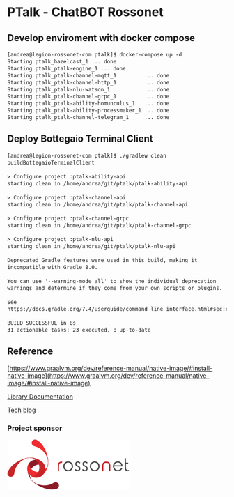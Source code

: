 
# PTalk - ChatBOT Rossonet

## Develop enviroment with docker compose

```
[andrea@legion-rossonet-com ptalk]$ docker-compose up -d
Starting ptalk_hazelcast_1 ... done
Starting ptalk_ptalk-engine_1 ... done
Starting ptalk_ptalk-channel-mqtt_1         ... done
Starting ptalk_ptalk-channel-http_1         ... done
Starting ptalk_ptalk-nlu-watson_1           ... done
Starting ptalk_ptalk-channel-grpc_1         ... done
Starting ptalk_ptalk-ability-homunculus_1   ... done
Starting ptalk_ptalk-ability-processmaker_1 ... done
Starting ptalk_ptalk-channel-telegram_1     ... done
```

## Deploy Bottegaio Terminal Client

```
[andrea@legion-rossonet-com ptalk]$ ./gradlew clean buildBottegaioTerminalClient

> Configure project :ptalk-ability-api
starting clean in /home/andrea/git/ptalk/ptalk-ability-api

> Configure project :ptalk-channel-api
starting clean in /home/andrea/git/ptalk/ptalk-channel-api

> Configure project :ptalk-channel-grpc
starting clean in /home/andrea/git/ptalk/ptalk-channel-grpc

> Configure project :ptalk-nlu-api
starting clean in /home/andrea/git/ptalk/ptalk-nlu-api

Deprecated Gradle features were used in this build, making it incompatible with Gradle 8.0.

You can use '--warning-mode all' to show the individual deprecation warnings and determine if they come from your own scripts or plugins.

See https://docs.gradle.org/7.4/userguide/command_line_interface.html#sec:command_line_warnings

BUILD SUCCESSFUL in 8s
31 actionable tasks: 23 executed, 8 up-to-date
```

## Reference

[https://www.graalvm.org/dev/reference-manual/native-image/#install-native-image](https://www.graalvm.org/dev/reference-manual/native-image/#install-native-image)

[Library Documentation](https://www.rossonet.net/dati/edge-docs/doc-site/)

[Tech blog](https://app.rossonet.net/?page_id=13)

### Project sponsor 

[![Rossonet s.c.a r.l.](https://raw.githubusercontent.com/rossonet/images/main/artwork/rossonet-logo/png/rossonet-logo_280_115.png)](https://www.rossonet.net)



